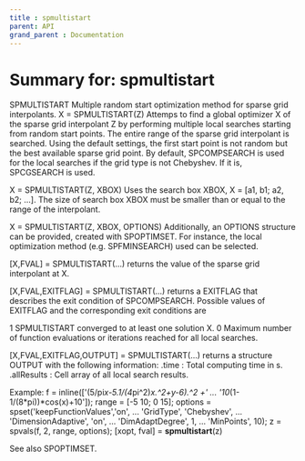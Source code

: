 ```yaml
---
title : spmultistart
parent: API
grand_parent : Documentation
---
```

# Summary for: **spmultistart**

SPMULTISTART  Multiple random start optimization method for
sparse grid interpolants.
X = SPMULTISTART(Z)  Attemps to find a global optimizer X of the
sparse grid interpolant Z by performing multiple local searches
starting from random start points. The entire range of the
sparse grid interpolant is searched. Using the default settings,
the first start point is not random but the best available sparse
grid point. By default, SPCOMPSEARCH is used for the local
searches if the grid type is not Chebyshev. If it is, SPCGSEARCH
is used.

X = SPMULTISTART(Z, XBOX)  Uses the search box XBOX, X = [a1,
b1; a2, b2; ...]. The size of search box XBOX must be smaller
than or equal to the range of the interpolant.

X = SPMULTISTART(Z, XBOX, OPTIONS)  Additionally, an
OPTIONS structure can be provided, created with SPOPTIMSET.
For instance, the local optimization method (e.g. SPFMINSEARCH)
used can be selected.

[X,FVAL] = SPMULTISTART(...)  returns the value of the
sparse grid interpolant at X.

[X,FVAL,EXITFLAG] = SPMULTISTART(...)  returns a EXITFLAG
that describes the exit condition of SPCOMPSEARCH. Possible
values of EXITFLAG and the corresponding exit conditions are

1  SPMULTISTART converged to at least one solution X.
0  Maximum number of function evaluations or iterations
reached for all local searches.

[X,FVAL,EXITFLAG,OUTPUT] = SPMULTISTART(...) returns a
structure OUTPUT with the following information:
.time         : Total computing time in s.
.allResults   : Cell array of all local search results.

Example:
f = inline(['(5/pi*x-5.1/(4*pi^2)*x.^2+y-6).^2 +' ...
'10*(1-1/(8*pi))*cos(x)+10']);
range = [-5 10; 0 15];
options = spset('keepFunctionValues','on', ...
'GridType', 'Chebyshev', ...
'DimensionAdaptive', 'on', ...
'DimAdaptDegree', 1, ...
'MinPoints', 10);
z = spvals(f, 2, range, options);
[xopt, fval] = **spmultistart**(z)

See also SPOPTIMSET.

